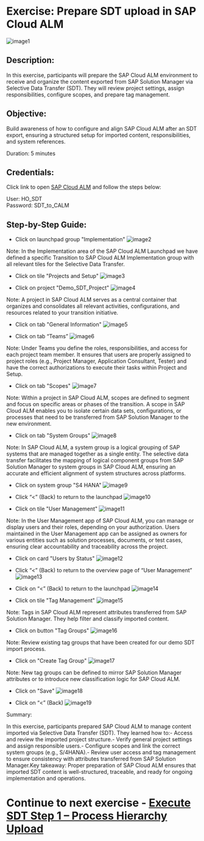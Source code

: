 # Exercise: Prepare SDT upload in SAP Cloud ALM

![image1](Images/image1.png)

## Description: 
In this exercise, participants will prepare the SAP Cloud ALM environment to receive and organize the content exported from SAP Solution Manager via Selective Data Transfer (SDT). They will review project settings, assign responsibilities, configure scopes, and prepare tag management.

## Objective: 
Build awareness of how to configure and align SAP Cloud ALM after an SDT export, ensuring a structured setup for imported content, responsibilities, and system references.

Duration: 5 minutes

## Credentials:

Click link to open [SAP Cloud ALM](https://calm-test-eu10-004-relctestbeta-customer-11.test.eu10.alm.cloud.sap/launchpad#Launchpad-openFLPPage?pageId=BuildPage&spaceId=BuildSpace) and follow the steps below:

User: HO_SDT <br>
Password: SDT_to_CALM

## Step-by-Step Guide:

- Click on launchpad group "Implementation"
![image2](Images/image2.png)

Note: In the Implementation area of the SAP Cloud ALM Launchpad we have defined a specific Transition to SAP Cloud ALM Implementation group with all relevant tiles for the Selective Data Transfer.

- Click on tile "Projects and Setup"
![image3](Images/image3.png)

- Click on project "Demo\_SDT\_Project"
![image4](Images/image4.png)

Note: A project in SAP Cloud ALM serves as a central container that organizes and consolidates all relevant activities, configurations, and resources related to your transition initiative.

- Click on tab "General Information"
![image5](Images/image5.png)

- Click on tab “Teams”
![image6](Images/image6.png)

Note: Under Teams you define the roles, responsibilities, and access for each project team member. It ensures that users are properly assigned to project roles (e.g., Project Manager, Application Consultant, Tester) and have the correct authorizations to execute their tasks within Project and Setup.

- Click on tab "Scopes"
![image7](Images/image7.png)

Note: Within a project in SAP Cloud ALM, scopes are defined to segment and focus on specific areas or phases of the transition. A scope in SAP Cloud ALM enables you to isolate certain data sets, configurations, or processes that need to be transferred from SAP Solution Manager to the new environment.

- Click on tab "System Groups"
![image8](Images/image8.png)

Note: In SAP Cloud ALM, a system group is a logical grouping of SAP systems that are managed together as a single entity. The selective data transfer facilitates the mapping of logical component groups from SAP Solution Manager to system groups in SAP Cloud ALM, ensuring an accurate and efficient alignment of system structures across platforms.

- Click on system group "S4 HANA"
![image9](Images/image9.png)

- Click “<” (Back) to return to the launchpad
![image10](Images/image10.png)

- Click on tile "User Management"
![image11](Images/image11.png)

Note: In the User Management app of SAP Cloud ALM, you can manage or display users and their roles, depending on your authorization. Users maintained in the User Management app can be assigned as owners for various entities such as solution processes, documents, or test cases, ensuring clear accountability and traceability across the project.

- Click on card "Users by Status"
![image12](Images/image12.png)

- Click “<” (Back) to return to the overview page of “User Management”
![image13](Images/image13.png)

- Click on “<” (Back) to return to the launchpad
![image14](Images/image14.png)

- Click on tile "Tag Management"
![image15](Images/image15.png)

Note: Tags in SAP Cloud ALM represent attributes transferred from SAP Solution Manager. They help filter and classify imported content.

- Click on button "Tag Groups"
![image16](Images/image16.png)

Note: Review existing tag groups that have been created for our demo SDT import process.

- Click on "Create Tag Group"
![image17](Images/image17.png)

Note: New tag groups can be defined to mirror SAP Solution Manager attributes or to introduce new classification logic for SAP Cloud ALM.

- Click on "Save"
![image18](Images/image18.png)

- Click on “<” (Back)
![image19](Images/image19.png)

Summary:

In this exercise, participants prepared SAP Cloud ALM to manage content imported via Selective Data Transfer (SDT). They learned how to:- Access and review the imported project structure.- Verify general project settings and assign responsible users.- Configure scopes and link the correct system groups (e.g., S/4HANA).- Review user access and tag management to ensure consistency with attributes transferred from SAP Solution Manager.Key takeaway: Proper preparation of SAP Cloud ALM ensures that imported SDT content is well-structured, traceable, and ready for ongoing implementation and operations.

# Continue to next exercise - [Execute SDT Step 1 – Process Hierarchy Upload](../SDT_STEP1/SDT_STEP1.md)
